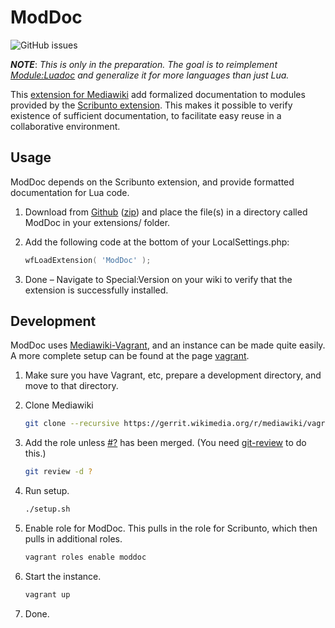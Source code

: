 # ModDoc

<!-- ![stability-experimental](https://img.shields.io/badge/stability-experimental-orange.svg?style=for-the-badge) -->
![GitHub issues](https://img.shields.io/github/issues-raw/jeblad/ModDoc?style=for-the-badge)

 ***NOTE***: *This is only in the preparation. The goal is to reimplement [Module:Luadoc](https://en.wikipedia.org/wiki/Module:LuaDoc) and generalize it for more languages than just Lua.*

This [extension for Mediawiki](https://www.mediawiki.org/wiki/Extension:ModDoc) add formalized documentation to modules provided by the [Scribunto extension](https://www.mediawiki.org/wiki/Extension:Scribunto). This makes it possible to verify existence of sufficient documentation, to facilitate easy reuse in a collaborative environment.

## Usage

ModDoc depends on the Scribunto extension, and provide formatted documentation for Lua code.

1. Download from [Github](https://github.com/jeblad/ModDoc) ([zip](https://github.com/jeblad/ModDoc/archive/master.zip)) and place the file(s) in a directory called ModDoc in your extensions/ folder.
2. Add the following code at the bottom of your LocalSettings.php:

	```lua
	wfLoadExtension( 'ModDoc' );
	```

3. Done – Navigate to Special:Version on your wiki to verify that the extension is successfully installed.

## Development

ModDoc uses [Mediawiki-Vagrant](https://www.mediawiki.org/wiki/MediaWiki-Vagrant), and an instance can be made quite easily. A more complete setup can be found at the page [vagrant](../../wiki/vagrant).

1. Make sure you have Vagrant, etc, prepare a development directory, and move to that directory.
2. Clone Mediawiki

	```bash
	git clone --recursive https://gerrit.wikimedia.org/r/mediawiki/vagrant .
	```

3. Add the role unless [#?](https://gerrit.wikimedia.org/r/#/c/mediawiki/vagrant/+/?/) has been merged. (You need [git-review](https://www.mediawiki.org/wiki/Gerrit/git-review) to do this.)

	```bash
	git review -d ?
	```

4. Run setup.

	```bash
	./setup.sh
	```

5. Enable role for ModDoc. This pulls in the role for Scribunto, which then pulls in additional roles.

	```bash
	vagrant roles enable moddoc
	```

6. Start the instance.

	```bash
	vagrant up
	```

7. Done.
